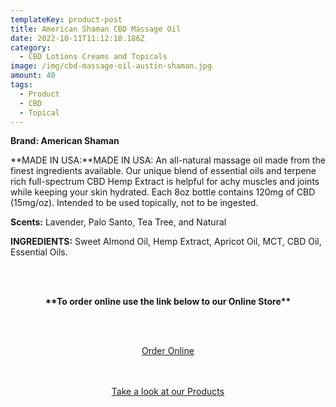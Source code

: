 ```yaml
---
templateKey: product-post
title: American Shaman CBD Massage Oil
date: 2022-10-11T11:12:18.186Z
category:
  - CBD Lotions Creams and Topicals
image: /img/cbd-massage-oil-austin-shaman.jpg
amount: 40
tags:
  - Product
  - CBD
  - Topical
---
```

**Brand: American Shaman**

**MADE IN USA:**MADE IN USA: An all-natural massage oil made from the finest ingredients available. Our unique blend of essential oils and terpene rich full-spectrum CBD Hemp Extract is helpful for achy muscles and joints while keeping your skin hydrated. Each 8oz bottle contains 120mg of CBD (15mg/oz). Intended to be used topically, not to be ingested.

**Scents:** Lavender, Palo Santo, Tea Tree, and Natural

**INGREDIENTS:** Sweet Almond Oil, Hemp Extract, Apricot Oil, MCT, CBD Oil, Essential Oils.

<br><br>

<Center>

**\*\*To order online use the link below to our Online Store\*\***

<br><br>

<Center><a class="link-view-more-products" target="_blank" href="https://capitalcbd.shop/product/cbd-massage-oil/">Order Online</a></

<br><br><br>

<Center><a class="link-view-more-products" target="_blank" href="https://capitalamericanshaman.com/products">Take a look at our Products</a></Center>

<br><br>